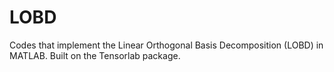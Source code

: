 # LOBD
Codes that implement the Linear Orthogonal Basis Decomposition (LOBD) in MATLAB. Built on the Tensorlab package. 
